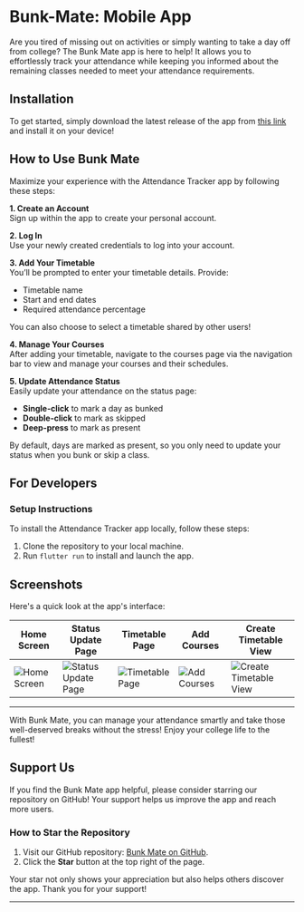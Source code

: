# Bunk-Mate: Mobile App

Are you tired of missing out on activities or simply wanting to take a day off from college? The Bunk Mate app is here to help! It allows you to effortlessly track your attendance while keeping you informed about the remaining classes needed to meet your attendance requirements.

## Installation

To get started, simply download the latest release of the app from [this link](https://github.com/Bunk-Mate/Mobile-App/releases/latest/download/app-release.apk) and install it on your device!

## How to Use Bunk Mate

Maximize your experience with the Attendance Tracker app by following these steps:

**1. Create an Account**  
Sign up within the app to create your personal account.

**2. Log In**  
Use your newly created credentials to log into your account.

**3. Add Your Timetable**  
You’ll be prompted to enter your timetable details. Provide:
- Timetable name
- Start and end dates
- Required attendance percentage

You can also choose to select a timetable shared by other users!

**4. Manage Your Courses**  
After adding your timetable, navigate to the courses page via the navigation bar to view and manage your courses and their schedules.

**5. Update Attendance Status**  
Easily update your attendance on the status page:
- **Single-click** to mark a day as bunked
- **Double-click** to mark as skipped
- **Deep-press** to mark as present

By default, days are marked as present, so you only need to update your status when you bunk or skip a class.

## For Developers

### Setup Instructions

To install the Attendance Tracker app locally, follow these steps:
1. Clone the repository to your local machine.
2. Run `flutter run` to install and launch the app.

## Screenshots

Here's a quick look at the app's interface:

| Home Screen | Status Update Page | Timetable Page | Add Courses | Create Timetable View |
|--------------|----------------|------------------------|-------------|---------------------|
| ![Home Screen](https://github.com/user-attachments/assets/2b14e24e-fb93-4fe4-bffe-3d03aadd1a1d) | ![Status Update Page](https://github.com/user-attachments/assets/2ab45e8e-4671-4c1f-a2f1-e926969bb143) | ![Timetable Page](https://github.com/user-attachments/assets/79a53a0b-ace4-4f65-8159-f7fc1be29acb) | ![Add Courses](https://github.com/user-attachments/assets/5c8e4cd8-4675-4c31-a060-14518f9b5be5) | ![Create Timetable View](https://github.com/user-attachments/assets/645b4355-be10-43b8-9147-f4847722700e) |

---

With Bunk Mate, you can manage your attendance smartly and take those well-deserved breaks without the stress! Enjoy your college life to the fullest!



## Support Us

If you find the Bunk Mate app helpful, please consider starring our repository on GitHub! Your support helps us improve the app and reach more users.

### How to Star the Repository

1. Visit our GitHub repository: [Bunk Mate on GitHub](https://github.com/Bunk-Mate/Mobile-App).
2. Click the **Star** button at the top right of the page.

Your star not only shows your appreciation but also helps others discover the app. Thank you for your support!

---
